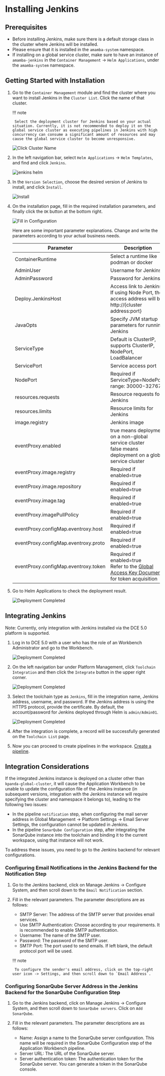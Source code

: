 # Installing Jenkins

## Prerequisites

- Before installing Jenkins, make sure there is a default storage class in the cluster where Jenkins will be installed.
- Please ensure that it is installed in the `amamba-system` namespace.
- If installing on a global service cluster, make sure to have an instance of `amamba-jenkins` in the `Container Management` -> `Helm Applications`, under the `amamba-system` namespace.

## Getting Started with Installation

1. Go to the `Container Management` module and find the cluster where you want to install Jenkins in the `Cluster List`. Click the name of that cluster.

    !!! note

        Select the deployment cluster for Jenkins based on your actual situation. Currently, it is not recommended to deploy it on the global service cluster as executing pipelines in Jenkins with high concurrency can consume a significant amount of resources and may cause the global service cluster to become unresponsive.

    ![Click Cluster Name](https://docs.daocloud.io/daocloud-docs-images/docs/en/docs/amamba/images/install-jenkins11.png)

2. In the left navigation bar, select `Helm Applications` -> `Helm Templates`, and find and click `Jenkins`.

    ![jenkins helm](https://docs.daocloud.io/daocloud-docs-images/docs/en/docs/amamba/images/install-jenkins12.png)

3. In the `Version Selection`, choose the desired version of Jenkins to install, and click `Install`.

    ![Install](https://docs.daocloud.io/daocloud-docs-images/docs/en/docs/amamba/images/install-jenkins13.png)

4. On the installation page, fill in the required installation parameters, and finally click the `OK` button at the bottom right.

    ![Fill in Configuration](https://docs.daocloud.io/daocloud-docs-images/docs/en/docs/amamba/images/install-jenkins14.png)

    Here are some important parameter explanations. Change and write the parameters according to your actual business needs.

    | Parameter  | Description     |
    | ---------- | --------------- |
    | ContainerRuntime  | Select a runtime like podman or docker   |
    | AdminUser  | Username for Jenkins   |
    | AdminPassword     | Password for Jenkins   |
    | Deploy.JenkinsHost      | Access link to Jenkins. If using Node Port, the access address will be: http://{cluster address:port} |
    | JavaOpts   | Specify JVM startup parameters for running Jenkins      |
    | ServiceType | Default is ClusterIP, supports ClusterIP, NodePort, LoadBalancer |
    | ServicePort | Service access port    |
    | NodePort   | Required if ServiceType=NodePort, range: 30000-32767    |
    | resources.requests      | Resource requests for Jenkins |
    | resources.limits  | Resource limits for Jenkins   |
    | image.registry    | Jenkins image   |
    | eventProxy.enabled      | true means deployment on a non-global service cluster<br />false means deployment on a global service cluster |
    | eventProxy.image.registry      | Required if enabled=true      |
    | eventProxy.image.repository    | Required if enabled=true      |
    | eventProxy.image.tag    | Required if enabled=true      |
    | eventProxy.imagePullPolicy     | Required if enabled=true      |
    | eventProxy.configMap.eventroxy.host  | Required if enabled=true      |
    | eventProxy.configMap.eventroxy.proto | Required if enabled=true      |
    | eventProxy.configMap.eventroxy.token | Required if enabled=true<br />Refer to the [Global Access Key Document](../../../ghippo/user-guide/personal-center/accesstoken.md) for token acquisition |

5. Go to Helm Applications to check the deployment result.

    ![Deployment Completed](https://docs.daocloud.io/daocloud-docs-images/docs/en/docs/amamba/images/install-jenkins15.png)

## Integrating Jenkins

Note: Currently, only integration with Jenkins installed via the DCE 5.0 platform is supported.

1. Log in to DCE 5.0 with a user who has the role of an Workbench Administrator and go to the Workbench.

    ![Deployment Completed](https://docs.daocloud.io/daocloud-docs-images/docs/en/docs/amamba/images/install-jenkins16.png)

2. On the left navigation bar under Platform Management, click `Toolchain Integration` and then click the `Integrate` button in the upper right corner.

    ![Deployment Completed](https://docs.daocloud.io/daocloud-docs-images/docs/en/docs/amamba/images/install-jenkins17.png)

3. Select the toolchain type as `Jenkins`, fill in the integration name, Jenkins address, username, and password.
   If the Jenkins address is using the HTTPS protocol, provide the certificate. By default, the account/password for Jenkins deployed through Helm is `admin/Admin01`.

    ![Deployment Completed](https://docs.daocloud.io/daocloud-docs-images/docs/en/docs/amamba/images/install-jenkins18.png)

4. After the integration is complete, a record will be successfully generated on the `Toolchain List` page.


5. Now you can proceed to create pipelines in the workspace. [Create a pipeline](create/custom.md).

## Integration Considerations

If the integrated Jenkins instance is deployed on a cluster other than `kpanda-global-cluster`, it will cause the Application Workbench to be unable to update the configuration file of the Jenkins instance (in subsequent versions, integration with the Jenkins instance will require specifying the cluster and namespace it belongs to), leading to the following two issues:

- In the pipeline `notification` step, when configuring the mail server address in Global Management -> Platform Settings -> Email Server Settings, the configuration cannot be updated in Jenkins.
- In the pipeline `SonarQube Configuration` step, after integrating the SonarQube instance into the toolchain and binding it to the current workspace, using that instance will not work.

To address these issues, you need to go to the Jenkins backend for relevant configurations.

### Configuring Email Notifications in the Jenkins Backend for the Notification Step

1. Go to the Jenkins backend, click on Manage Jenkins -> Configure System, and then scroll down to the `Email Notification` section.

2. Fill in the relevant parameters. The parameter descriptions are as follows:

   - SMTP Server: The address of the SMTP server that provides email services.
   - Use SMTP Authentication: Choose according to your requirements. It is recommended to enable SMTP authentication.
   - Username: The name of the SMTP user.
   - Password: The password of the SMTP user.
   - SMTP Port: The port used to send emails. If left blank, the default protocol port will be used.

    !!! note

        To configure the sender's email address, click on the top-right user icon -> Settings, and then scroll down to `Email Address`.

### Configuring SonarQube Server Address in the Jenkins Backend for the SonarQube Configuration Step

1. Go to the Jenkins backend, click on Manage Jenkins -> Configure System, and then scroll down to `SonarQube servers`. Click on `Add SonarQube`.

2. Fill in the relevant parameters. The parameter descriptions are as follows:

   - Name: Assign a name to the SonarQube server configuration. This name will be required in the SonarQube Configuration step of the Application Workbench pipeline.
   - Server URL: The URL of the SonarQube server.
   - Server authentication token: The authentication token for the SonarQube server. You can generate a token in the SonarQube console.
